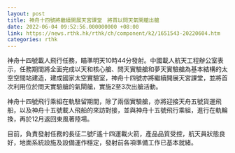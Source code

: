 ```yaml
---
layout: post
title: 神舟十四號將繼續開展天宮課堂　將首以問天氣閘艙出艙
date: 2022-06-04 09:52:56.000000000 +08:00
link: https://news.rthk.hk/rthk/ch/component/k2/1651543-20220604.htm
categories: rthk
---
```


神舟十四號載人飛行任務，瞄準明天10時44分發射。中國載人航天工程辦公室表示，任務期間將全面完成以天和核心艙、問天實驗艙和夢天實驗艙為基本結構的太空空間站建造，建成國家太空實驗室，神舟十四號亦將繼續開展天宮課堂，並將首次利用位於問天實驗艙的氣閘艙，實施2至3次出艙活動。

神舟十四號飛行乘組在軌駐留期間，除了兩個實驗艙，亦將迎接天舟五號貨運飛船，以及神舟十五號載人飛船的來訪對接，並與神舟十五號飛行乘組，進行在軌輪換，再於12月返回東風著陸場。

目前，負責發射任務的長征二號F遙十四運載火箭，產品品質受控，航天員狀態良好，地面系統設施及設備運作穩定，發射前各項準備工作已基本就緒。
